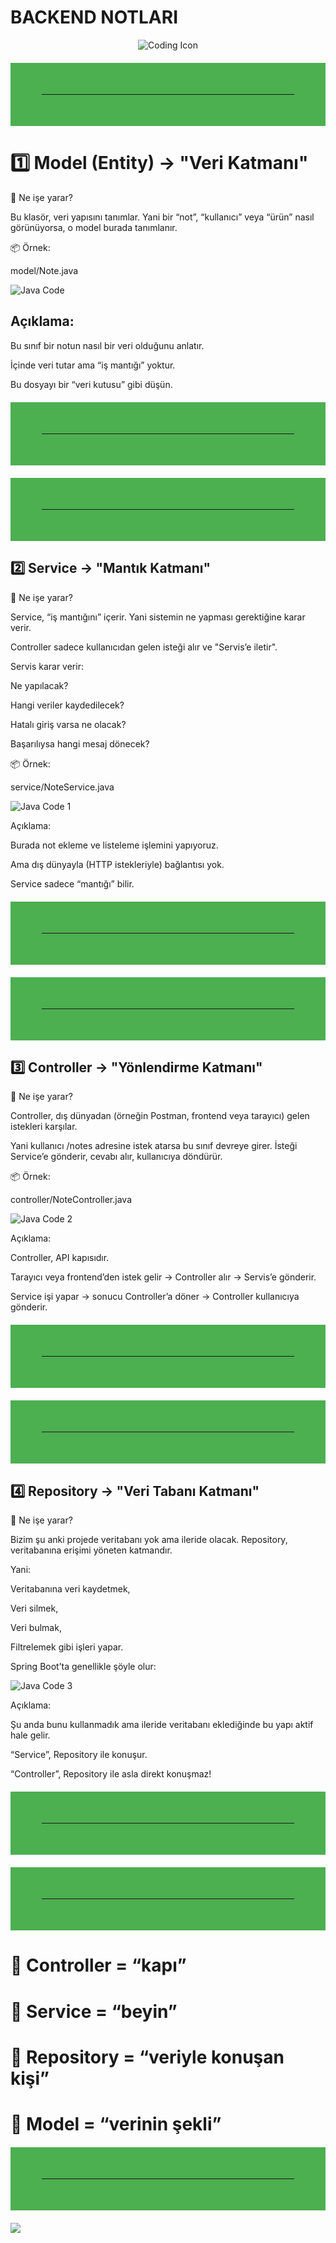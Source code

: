 # BACKEND NOTLARI
<p align="center">
  <img src="https://img.icons8.com/external-flaticons-lineal-color-flat-icons/64/000000/external-coding-web-development-flaticons-lineal-color-flat-icons.png" alt="Coding Icon" />
</p>

<hr style="border: 50px solid #4CAF50; margin: 20px 0;">

# 1️⃣ Model (Entity) → "Veri Katmanı"
📘 Ne işe yarar?

Bu klasör, veri yapısını tanımlar.
Yani bir “not”, “kullanıcı” veya “ürün” nasıl görünüyorsa, o model burada tanımlanır.

📦 Örnek:

model/Note.java

![Java Code](https://raw.githubusercontent.com/RENCBERAKMAN/dev-knowledge/main/images/javacode.jpg)

## Açıklama:

Bu sınıf bir notun nasıl bir veri olduğunu anlatır.

İçinde veri tutar ama “iş mantığı” yoktur.

Bu dosyayı bir “veri kutusu” gibi düşün.

<hr style="border: 50px solid #4CAF50; margin: 20px 0;">

<hr style="border: 50px solid #4CAF50; margin: 20px 0;">

## 2️⃣ Service → "Mantık Katmanı"
📘 Ne işe yarar?

Service, “iş mantığını” içerir.
Yani sistemin ne yapması gerektiğine karar verir.

Controller sadece kullanıcıdan gelen isteği alır ve "Servis’e iletir".

Servis karar verir:

Ne yapılacak?

Hangi veriler kaydedilecek?

Hatalı giriş varsa ne olacak?

Başarılıysa hangi mesaj dönecek?

📦 Örnek:

service/NoteService.java

![Java Code 1](https://raw.githubusercontent.com/RENCBERAKMAN/dev-knowledge/main/images/javacode1.jpg)

Açıklama:

Burada not ekleme ve listeleme işlemini yapıyoruz.

Ama dış dünyayla (HTTP istekleriyle) bağlantısı yok.

Service sadece “mantığı” bilir.

<hr style="border: 50px solid #4CAF50; margin: 20px 0;">

<hr style="border: 50px solid #4CAF50; margin: 20px 0;">

## 3️⃣ Controller → "Yönlendirme Katmanı"
📘 Ne işe yarar?

Controller, dış dünyadan (örneğin Postman, frontend veya tarayıcı) gelen istekleri karşılar.

Yani kullanıcı /notes adresine istek atarsa bu sınıf devreye girer.
İsteği Service’e gönderir, cevabı alır, kullanıcıya döndürür.

📦 Örnek:

controller/NoteController.java

![Java Code 2](https://raw.githubusercontent.com/RENCBERAKMAN/dev-knowledge/main/images/javacode2.jpg)


Açıklama:

Controller, API kapısıdır.

Tarayıcı veya frontend’den istek gelir → Controller alır → Servis’e gönderir.

Service işi yapar → sonucu Controller’a döner → Controller kullanıcıya gönderir.

<hr style="border: 50px solid #4CAF50; margin: 20px 0;">

<hr style="border: 50px solid #4CAF50; margin: 20px 0;">

## 4️⃣ Repository → "Veri Tabanı Katmanı"
📘 Ne işe yarar?

Bizim şu anki projede veritabanı yok ama ileride olacak.
Repository, veritabanına erişimi yöneten katmandır.

Yani:

Veritabanına veri kaydetmek,

Veri silmek,

Veri bulmak,

Filtrelemek gibi işleri yapar.

Spring Boot’ta genellikle şöyle olur:

![Java Code 3](https://raw.githubusercontent.com/RENCBERAKMAN/dev-knowledge/main/images/javacode3.jpg)

Açıklama:

Şu anda bunu kullanmadık ama ileride veritabanı eklediğinde bu yapı aktif hale gelir.

“Service”, Repository ile konuşur.

“Controller”, Repository ile asla direkt konuşmaz!

<hr style="border: 50px solid #4CAF50; margin: 20px 0;">

<hr style="border: 50px solid #4CAF50; margin: 20px 0;">

# 🔹 Controller = “kapı”
# 🔹 Service = “beyin”
# 🔹 Repository = “veriyle konuşan kişi”
# 🔹 Model = “verinin şekli”

<hr style="border: 50px solid #4CAF50; margin: 20px 0;">


  <img src="https://capsule-render.vercel.app/api?type=waving&color=0:0f2027,50:203a43,100:2c5364&height=200&section=footer&text=Thanks%20for%20visiting!%20🚀&fontSize=30&fontColor=ffffff" />
</p>
